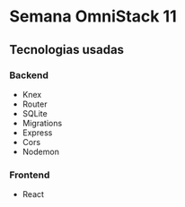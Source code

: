 # Semana OmniStack 11

## Tecnologias usadas

### Backend

-   Knex
-   Router
-   SQLite
-   Migrations
-   Express
-   Cors
-   Nodemon

### Frontend

-   React
